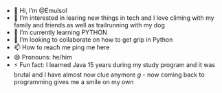 - 👋 Hi, I’m @Emulsol
- 👀 I’m interested in learing new things in tech and I love climing with my family and friends as well as trailrunning with my dog
- 🌱 I’m currently learning PYTHON
- 💞️ I’m looking to collaborate on how to get grip in Python
- 📫 How to reach me ping me here
- 😄 Pronouns: he/him
- ⚡ Fun fact: I learned Java 15 years during my study program and it was brutal and I have almost now clue anymore *g* - now coming back to programming gives me a smile on my own

<!---
Emulsol/Emulsol is a ✨ special ✨ repository because its `README.md` (this file) appears on your GitHub profile.
You can click the Preview link to take a look at your changes.
--->
